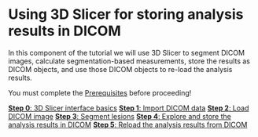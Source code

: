 # Using 3D Slicer for storing analysis results in DICOM

In this component of the tutorial we will use 3D Slicer to segment DICOM images, calculate segmentation-based measurements, store the results as DICOM objects, and use those DICOM objects to re-load the analysis results.

You must complete the [Prerequisites](/gitbook/prerequisites.md) before proceeding!

[**Step 0**: 3D Slicer interface basics](/gitbook/dicom-slicer-0.md)
[**Step 1**: Import DICOM data](/gitbook/dicom-slicer-1.md)
[**Step 2**: Load DICOM image](/gitbook/dicom-slicer-2.md)
[**Step 3**: Segment lesions](/gitbook/dicom-slicer-3.md)
[**Step 4**: Explore and store the analysis results in DICOM](/gitbook/dicom-slicer-4.md)
[**Step 5**: Reload the analysis results from DICOM](/gitbook/dicom-slicer-5.md)